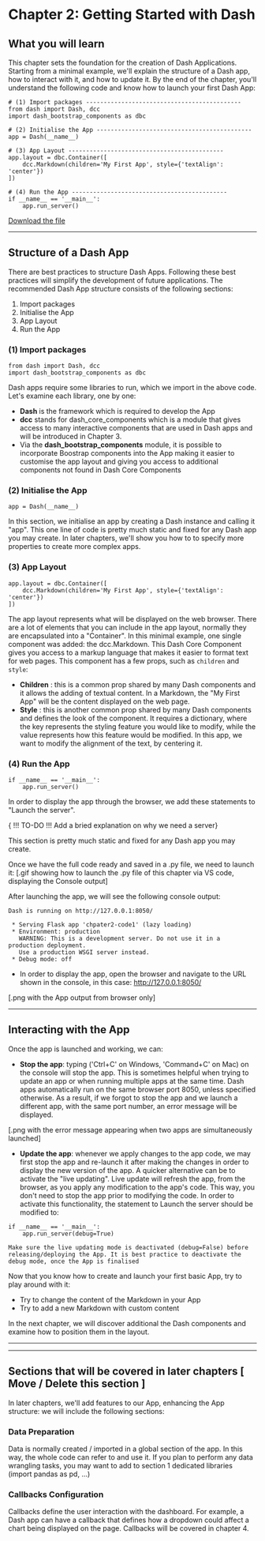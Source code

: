 # Chapter 2: Getting Started with Dash

## What you will learn
This chapter sets the foundation for the creation of Dash Applications. Starting from a minimal example, we'll explain the structure of a Dash app, how to interact with it, and how to update it. By the end of the chapter, you'll understand the following code and know how to launch your first Dash App:

```
# (1) Import packages --------------------------------------------
from dash import Dash, dcc
import dash_bootstrap_components as dbc

# (2) Initialise the App --------------------------------------------
app = Dash(__name__)

# (3) App Layout --------------------------------------------
app.layout = dbc.Container([
    dcc.Markdown(children='My First App', style={'textAlign': 'center'})
])

# (4) Run the App --------------------------------------------
if __name__ == '__main__':
    app.run_server()
```

[Download the file](tutorial/part1/ch2_files/chapter2_app.py)

---

## Structure of a Dash App
There are best practices to structure Dash Apps. Following these best practices will simplify the development of future applications. The recommended Dash App structure consists of the following sections:
1) Import packages
2) Initialise the App
3) App Layout
4) Run the App

### (1) Import packages
```
from dash import Dash, dcc
import dash_bootstrap_components as dbc
```
Dash apps require some libraries to run, which we import in the above code. Let's examine each library, one by one:
- **Dash** is the framework which is required to develop the App
- **dcc** stands for dash_core_components which is a module that gives access to many interactive components that are used in Dash apps and will be introduced in Chapter 3.
- Via the **dash_bootstrap_components** module, it is possible to incorporate Boostrap components into the App making it easier to customise the app layout and giving you access to additional components not found in Dash Core Components

### (2) Initialise the App
```
app = Dash(__name__)
```
In this section, we initialise an app by creating a Dash instance and calling it "app".
This one line of code is pretty much static and fixed for any Dash app you may create. In later chapters, we'll show you how to to specify more properties to create more complex apps. 

### (3) App Layout
```
app.layout = dbc.Container([
    dcc.Markdown(children='My First App', style={'textAlign': 'center'})
])
```
The app layout represents what will be displayed on the web browser. There are a lot of elements that you can include in the app layout, normally they are encapsulated into a "Container". In this minimal example, one single component was added: the dcc.Markdown. This Dash Core Component gives you access to a markup language that makes it easier to format text for web pages. This component has a few props, such as `children` and `style`:
- **Children** : this is a common prop shared by many Dash components and it allows the adding of textual content. In a Markdown, the "My First App" will be the content displayed on the web page.
- **Style** : this is another common prop shared by many Dash components and defines the look of the component. It requires a dictionary, where the key represents the styling feature you would like to modify, while the value represents how this feature would be modified. In this app, we want to modify the alignment of the text, by centering it.

### (4) Run the App
```
if __name__ == '__main__':
    app.run_server()
```
In order to display the app through the browser, we add these statements to "Launch the server". 

{ !!! TO-DO !!! Add a bried explanation on why we need a server}

This section is pretty much static and fixed for any Dash app you may create.

Once we have the full code ready and saved in a .py file, we need to launch it:
[.gif showing how to launch the .py file of this chapter via VS code, displaying the Console output]

After launching the app, we will see the following console output:
```
Dash is running on http://127.0.0.1:8050/

 * Serving Flask app 'chpater2-code1' (lazy loading)
 * Environment: production
   WARNING: This is a development server. Do not use it in a production deployment.
   Use a production WSGI server instead.
 * Debug mode: off
```
- In order to display the app, open the browser and navigate to the URL shown in the console, in this case: http://127.0.0.1:8050/

[.png with the App output from browser only]

---

## Interacting with the App
Once the app is launched and working, we can:
  - **Stop the app**: typing ('Ctrl+C' on Windows, 'Command+C' on Mac) on the console will stop the app. This is sometimes helpful when trying to update an app or when running multiple apps at the same time. Dash apps automatically run on the same browser port 8050, unless specified otherwise. As a result, if we forgot to stop the app and we launch a different app, with the same port number, an error message will be displayed.

[.png with the error message appearing when two apps are simultaneously launched]

  - **Update the app**: whenever we apply changes to the app code, we may first stop the app and re-launch it after making the changes in order to display the new version of the app. A quicker alternative can be to activate the "live updating". Live update will refresh the app, from the browser, as you apply any modification to the app's code. This way, you don't need to stop the app prior to modifying the code. In order to activate this functionality, the statement to Launch the server should be modified to:
```
if __name__ == '__main__':
    app.run_server(debug=True)
```

```{attention}
Make sure the live updating mode is deactivated (debug=False) before releasing/deploying the App. It is best practice to deactivate the debug mode, once the App is finalised
```

Now that you know how to create and launch your first basic App, try to play around with it:
- Try to change the content of the Markdown in your App
- Try to add a new Markdown with custom content

In the next chapter, we will discover additional the Dash components and examine how to position them in the layout.

---
---

## Sections that will be covered in later chapters [ Move / Delete this section ]
In later chapters, we'll add features to our App, enhancing the App structure: we will include the following sections:

### Data Preparation
Data is normally created / imported in a global section of the app. In this way, the whole code can refer to and use it.
If you plan to perform any data wrangling tasks, you may want to add to section 1 dedicated libraries (import pandas as pd, ...)

### Callbacks Configuration
Callbacks define the user interaction with the dashboard. For example, a Dash app can have a callback that defines how a dropdown could affect a chart being displayed on the page. Callbacks will be covered in chapter 4.
